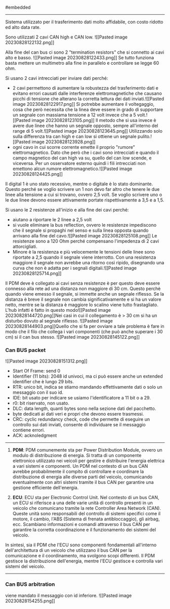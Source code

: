 #embedded 

---

Sistema utilizzato per il trasferimento dati molto affidabile, con costo ridotto ed alto data rate.

Sono utilizzati 2 cavi CAN high e CAN low.
![[Pasted image 20230828122132.png]]

Alla fine del can bus ci sono 2 "termination resistors" che si connetto ai cavi alto e basso.
![[Pasted image 20230828122433.png]]
Se tutto funziona basta mettere un multimetro alla fine in parallelo e controllare se legge 60 ohm.

Si usano 2 cavi intrecciati per inviare dati perché:
- 2 cavi permettono di aumentare la robustezza del trasferimento dati e evitano errori causati dalle interferenze elettromagnetiche che causano picchi di tensione che alterano la corretta lettura dei dati inviati.![[Pasted image 20230828122917.png]] Si potrebbe aumentare il voltegaggio, cosa che però necessita che la linea deve essere in grado di supportare un segnale con massiama tensione a 12 volt invece che a 5 volt.![[Pasted image 20230828123105.png]]  Il metodo che si usa invece è avere due linee che hanno un segnale opposto, sempre all'interno del range di 5 volt.![[Pasted image 20230828123645.png]] Utilizzando solo sulla differenza tra can high e can low si ottiene un segnale pulito.![[Pasted image 20230828123928.png]]
- ogni cavo in cui scorre corrente emette il proprio "rumore" elettromagnetico. Dato che però che i cavi sono intrecciati e quando il campo magnetico del can high va su, quello del can low scende, e viceversa. Per un osservatore esterno quindi i fili intrecciati non emettono alcun rumore elettromagnetico.![[Pasted image 20230828124425.png]]


Il digital 1 è uno stato recessivo, mentre o digitale è lo stato dominante. Questo perché se voglio scrivere un 1 non devo far altro che tenere le due linee alla tensione a cui si trovano, ovvero 2,5 volt. Se voglio scrivere uno o le due linee devono essere attivamente portate rispettivamente a 3,5 e a 1,5.

Si usano le 2 resistenze all'inizio e alla fine dei cavi perché:
- aiutano a riportare le 2 linee a 2,5 volt
- si vuole eliminare la bus reflection, ovvero le resistenze impediscono che il segnale si propaghi nel senso e sulla linea opposta quando arrivano alla fine del cavo.![[Pasted image 20230828125108.png]] Le resistenze sono a 120 Ohm perché compensano l'impedenza di 2 cavi attorcigliati.
- Minore è la resistenza e più velocemente le tensioni delle linee sono riportate a 2,5 quando il segnale viene interrotto. Con una resistenza maggiore il segnale non avrebbe una ritorno così ripido, disegnando una curva che non è adatta per i segnali digitali.![[Pasted image 20230828125714.png]]


Il PDM deve è collegato ai cavi senza resistenze è per questo deve essere connesso alla rete ad una distanza non maggiore di 30 cm. Questo perchè quando viene emesso il segnale, si immette anche un segnale riflesso. Se la distanza è breve il segnale non cambia significativamente e si ha un valore netto, mentre se la distanza è maggiore lo scalino viene tutto frastagliato.
L'hub infatti è fatto in questo modo![[Pasted image 20230828144720.png]]Nei casi in cui il collegamento è > 30 cm si ha un disturbo dovuto al segnale riflesso.
![[Pasted image 20230828144903.png]]Quello che si fa per ovviare a tale problema è fare in modo che il filo che collega i vari componenti (che può anche superare i 30 cm) si il can bus stesso.
![[Pasted image 20230828145122.png]]


### Can BUS packet
![[Pasted image 20230828151312.png]]
- Start Of Frame: send 0
- Identifier (11 bits): 2048 id univoci, ma ci può essere anche un extended identifier che è lungo 29 bits.
- RTR: unico bit, indica se stiamo mandando effettivamente dati o solo un messaggio con il suo id.
- IDE: bit usato per indicare se usiamo l'identificatore a 11 bit o a 29.
- r0: bit riservato, non usato.
- DLC: data length, quanti bytes sono nella sezione dati del pacchetto.
- byte dedicati ai dati veri e propri che devono essere trasmessi.
- CRC: cyclic redundancy check, code che permette di eseguire un controllo sui dati inviati, consente di individuare se il messaggio contiene errori.
- ACK: acknoledgment

___


1. **PDM**: PDM comunemente sta per Power Distribution Module, ovvero un modulo di distribuzione di energia. Si tratta di un componente elettronico utilizzato nei veicoli per gestire e distribuire l'energia elettrica a vari sistemi e componenti. Un PDM nel contesto di un bus CAN avrebbe probabilmente il compito di controllare e coordinare la distribuzione di energia alle diverse parti del veicolo, comunicando eventualmente con altri sistemi tramite il bus CAN per garantire una gestione efficiente dell'energia.
    
2. **ECU**: ECU sta per Electronic Control Unit. Nel contesto di un bus CAN, un ECU si riferisce a una delle varie unità di controllo presenti in un veicolo che comunicano tramite la rete Controller Area Network (CAN). Queste unità sono responsabili del controllo di sistemi specifici come il motore, il cambio, l'ABS (Sistema di frenata antibloccaggio), gli airbag, ecc. Scambiano informazioni e comandi attraverso il bus CAN per garantire la corretta coordinazione e il funzionamento dei sistemi del veicolo.
    

In sintesi, sia il PDM che l'ECU sono componenti fondamentali all'interno dell'architettura di un veicolo che utilizzano il bus CAN per la comunicazione e il coordinamento, ma svolgono scopi differenti. Il PDM gestisce la distribuzione dell'energia, mentre l'ECU gestisce e controlla vari sistemi del veicolo.


___

### Can BUS arbitration
viene mandato il messaggio con id inferiore.
![[Pasted image 20230828154255.png]]

